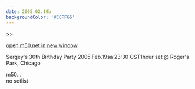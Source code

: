 ```yaml
---
date: 2005.02.19b
backgroundColor: '#CCFF66'
---
```


\>>

[open m50.net in new window](http://m50.net/)

Sergey's 30th Birthday Party 2005.Feb.19sa 23:30 CST1hour set @ Roger's Park, Chicago

m50...  
no setlist